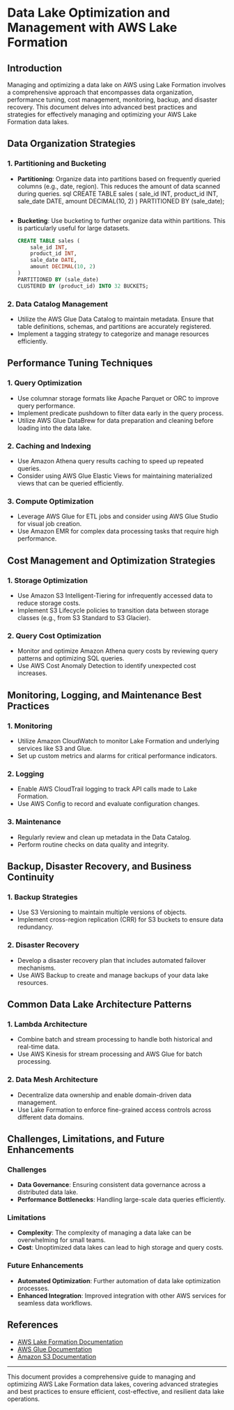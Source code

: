 # Data Lake Optimization and Management with AWS Lake Formation

## Introduction

Managing and optimizing a data lake on AWS using Lake Formation involves a comprehensive approach that encompasses data organization, performance tuning, cost management, monitoring, backup, and disaster recovery. This document delves into advanced best practices and strategies for effectively managing and optimizing your AWS Lake Formation data lakes.

## Data Organization Strategies

### 1. **Partitioning and Bucketing**

- **Partitioning**: Organize data into partitions based on frequently queried columns (e.g., date, region). This reduces the amount of data scanned during queries.
  sql
  CREATE TABLE sales (
      sale_id INT,
      product_id INT,
      sale_date DATE,
      amount DECIMAL(10, 2)
  )
  PARTITIONED BY (sale_date);
  ```

- **Bucketing**: Use bucketing to further organize data within partitions. This is particularly useful for large datasets.
  ```sql
  CREATE TABLE sales (
      sale_id INT,
      product_id INT,
      sale_date DATE,
      amount DECIMAL(10, 2)
  )
  PARTITIONED BY (sale_date)
  CLUSTERED BY (product_id) INTO 32 BUCKETS;
  

### 2. **Data Catalog Management**

- Utilize the AWS Glue Data Catalog to maintain metadata. Ensure that table definitions, schemas, and partitions are accurately registered.
- Implement a tagging strategy to categorize and manage resources efficiently.

## Performance Tuning Techniques

### 1. **Query Optimization**

- Use columnar storage formats like Apache Parquet or ORC to improve query performance.
- Implement predicate pushdown to filter data early in the query process.
- Utilize AWS Glue DataBrew for data preparation and cleaning before loading into the data lake.

### 2. **Caching and Indexing**

- Use Amazon Athena query results caching to speed up repeated queries.
- Consider using AWS Glue Elastic Views for maintaining materialized views that can be queried efficiently.

### 3. **Compute Optimization**

- Leverage AWS Glue for ETL jobs and consider using AWS Glue Studio for visual job creation.
- Use Amazon EMR for complex data processing tasks that require high performance.

## Cost Management and Optimization Strategies

### 1. **Storage Optimization**

- Use Amazon S3 Intelligent-Tiering for infrequently accessed data to reduce storage costs.
- Implement S3 Lifecycle policies to transition data between storage classes (e.g., from S3 Standard to S3 Glacier).

### 2. **Query Cost Optimization**

- Monitor and optimize Amazon Athena query costs by reviewing query patterns and optimizing SQL queries.
- Use AWS Cost Anomaly Detection to identify unexpected cost increases.

## Monitoring, Logging, and Maintenance Best Practices

### 1. **Monitoring**

- Utilize Amazon CloudWatch to monitor Lake Formation and underlying services like S3 and Glue.
- Set up custom metrics and alarms for critical performance indicators.

### 2. **Logging**

- Enable AWS CloudTrail logging to track API calls made to Lake Formation.
- Use AWS Config to record and evaluate configuration changes.

### 3. **Maintenance**

- Regularly review and clean up metadata in the Data Catalog.
- Perform routine checks on data quality and integrity.

## Backup, Disaster Recovery, and Business Continuity

### 1. **Backup Strategies**

- Use S3 Versioning to maintain multiple versions of objects.
- Implement cross-region replication (CRR) for S3 buckets to ensure data redundancy.

### 2. **Disaster Recovery**

- Develop a disaster recovery plan that includes automated failover mechanisms.
- Use AWS Backup to create and manage backups of your data lake resources.

## Common Data Lake Architecture Patterns

### 1. **Lambda Architecture**

- Combine batch and stream processing to handle both historical and real-time data.
- Use AWS Kinesis for stream processing and AWS Glue for batch processing.

### 2. **Data Mesh Architecture**

- Decentralize data ownership and enable domain-driven data management.
- Use Lake Formation to enforce fine-grained access controls across different data domains.

## Challenges, Limitations, and Future Enhancements

### Challenges

- **Data Governance**: Ensuring consistent data governance across a distributed data lake.
- **Performance Bottlenecks**: Handling large-scale data queries efficiently.

### Limitations

- **Complexity**: The complexity of managing a data lake can be overwhelming for small teams.
- **Cost**: Unoptimized data lakes can lead to high storage and query costs.

### Future Enhancements

- **Automated Optimization**: Further automation of data lake optimization processes.
- **Enhanced Integration**: Improved integration with other AWS services for seamless data workflows.

## References

- [AWS Lake Formation Documentation](https://docs.aws.amazon.com/lake-formation/)
- [AWS Glue Documentation](https://docs.aws.amazon.com/glue/)
- [Amazon S3 Documentation](https://docs.aws.amazon.com/AmazonS3/)

---

This document provides a comprehensive guide to managing and optimizing AWS Lake Formation data lakes, covering advanced strategies and best practices to ensure efficient, cost-effective, and resilient data lake operations.